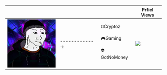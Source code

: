 | | | | Prfiel Views |
| --- | --- | --- | --- |
| [![morektz](imgs/morektzs.png "morektz")](https://morektz.softr.app/) | -------------> | ⛓️Cryptoz <p> 🎮Gaming <p> ⛔GotNoMoney | ![](https://komarev.com/ghpvc/?username=morektz) |
